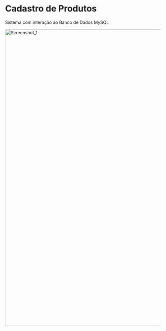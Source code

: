 # Cadastro de Produtos
 Sistema com interação ao Banco de Dados MySQL

 
<img width="958" alt="Screenshot_1" src="https://github.com/user-attachments/assets/50605863-2709-40ef-968b-f9ddd14e187e" />
